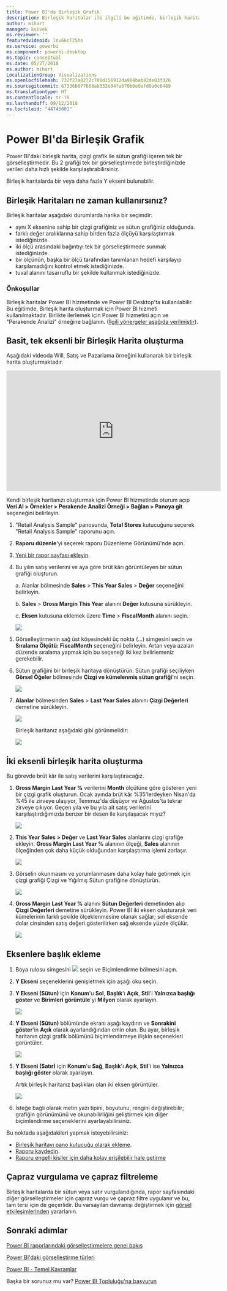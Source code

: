 ```yaml
---
title: Power BI'da Birleşik Grafik
description: Birleşik haritalar ile ilgili bu eğitimde, birleşik haritaları ne zaman kullanacağınızın yanı sıra Power BI hizmetinde ve Power BI Desktop'ta nasıl oluşturacağınız açıklanmaktadır.
author: mihart
manager: kvivek
ms.reviewer: ''
featuredvideoid: lnv66cTZ5ho
ms.service: powerbi
ms.component: powerbi-desktop
ms.topic: conceptual
ms.date: 05/27/2018
ms.author: mihart
LocalizationGroup: Visualizations
ms.openlocfilehash: 732f27a8272c780d156912da904bab82de03f326
ms.sourcegitcommit: 67336b077668ab332e04fa670b0e9afd0a0c6489
ms.translationtype: HT
ms.contentlocale: tr-TR
ms.lasthandoff: 09/12/2018
ms.locfileid: "44745001"
---
```

# <a name="combo-chart-in-power-bi"></a>Power BI'da Birleşik Grafik
Power BI'daki birleşik harita, çizgi grafik ile sütun grafiği içeren tek bir görselleştirmedir. Bu 2 grafiği tek bir görselleştirmede birleştirdiğinizde verileri daha hızlı şekilde karşılaştırabilirsiniz.

Birleşik haritalarda bir veya daha fazla Y ekseni bulunabilir.

## <a name="when-to-use-a-combo-chart"></a>Birleşik Haritaları ne zaman kullanırsınız?
Birleşik haritalar aşağıdaki durumlarda harika bir seçimdir:

* aynı X eksenine sahip bir çizgi grafiğiniz ve sütun grafiğiniz olduğunda.
* farklı değer aralıklarına sahip birden fazla ölçüyü karşılaştırmak istediğinizde.
* iki ölçü arasındaki bağıntıyı tek bir görselleştirmede sunmak istediğinizde.
* bir ölçünün, başka bir ölçü tarafından tanımlanan hedefi karşılayıp karşılamadığını kontrol etmek istediğinizde.
* tuval alanını tasarruflu bir şekilde kullanmak istediğinizde.

### <a name="prerequisites"></a>Önkoşullar
Birleşik haritalar Power BI hizmetinde ve Power BI Desktop'ta kullanılabilir. Bu eğitimde, Birleşik harita oluşturmak için Power BI hizmeti kullanılmaktadır. Birlikte ilerlemek için Power BI hizmetini açın ve "Perakende Analizi" örneğine bağlanın. ([İlgili yönergeler aşağıda verilmiştir](#create)).


## <a name="create-a-basic-single-axis-combo-chart"></a>Basit, tek eksenli bir Birleşik Harita oluşturma
Aşağıdaki videoda Will, Satış ve Pazarlama örneğini kullanarak bir birleşik harita oluşturmaktadır.

<iframe width="560" height="315" src="https://www.youtube.com/embed/lnv66cTZ5ho?list=PL1N57mwBHtN0JFoKSR0n-tBkUJHeMP2cP" frameborder="0" allowfullscreen></iframe>  

<a name="create"></a> Kendi birleşik haritanızı oluşturmak için Power BI hizmetinde oturum açıp **Veri Al \> Örnekler \> Perakende Analizi Örneği > Bağlan > Panoya git** seçeneğini belirleyin.

1. "Retail Analysis Sample" panosunda, **Total Stores** kutucuğunu seçerek "Retail Analysis Sample" raporunu açın.
2. **Raporu düzenle**'yi seçerek raporu Düzenleme Görünümü'nde açın.
3. [Yeni bir rapor sayfası ekleyin](../power-bi-report-add-page.md).
4. Bu yılın satış verilerini ve aya göre brüt kârı görüntüleyen bir sütun grafiği oluşturun.

    a.  Alanlar bölmesinde **Sales** \> **This Year Sales** > **Değer** seçeneğini belirleyin.

    b.  **Sales** \> **Gross Margin This Year** alanını **Değer** kutusuna sürükleyin.

    c.  **Eksen** kutusuna eklemek üzere **Time** \> **FiscalMonth** alanını seçin.

    ![](media/power-bi-visualization-combo-chart/combotutorial1new.png)
5. Görselleştirmenin sağ üst köşesindeki üç nokta (...) simgesini seçin ve **Sıralama Ölçütü: FiscalMonth** seçeneğini belirleyin. Artan veya azalan düzende sıralama yapmak için bu seçeneği iki kez belirlemeniz gerekebilir.

6. Sütun grafiğini bir birleşik haritaya dönüştürün. Sütun grafiği seçiliyken **Görsel Öğeler** bölmesinde **Çizgi ve kümelenmiş sütun grafiği**'ni seçin.

    ![](media/power-bi-visualization-combo-chart/converttocombo_new2.png)
7. **Alanlar** bölmesinden **Sales** \> **Last Year Sales** alanını **Çizgi Değerleri** demetine sürükleyin.

   ![](media/power-bi-visualization-combo-chart/linevaluebucket.png)

   Birleşik haritanız aşağıdaki gibi görünmelidir:

   ![](media/power-bi-visualization-combo-chart/combochartdone-new.png)

## <a name="create-a-combo-chart-with-two-axes"></a>İki eksenli birleşik harita oluşturma
Bu görevde brüt kâr ile satış verilerini karşılaştıracağız.

1. **Gross Margin Last Year %** verilerini **Month** ölçütüne göre gösteren yeni bir çizgi grafik oluşturun.  Ocak ayında brüt kâr %35'lerdeyken Nisan'da %45 ile zirveye ulaşıyor, Temmuz'da düşüyor ve Ağustos'ta tekrar zirveye çıkıyor. Geçen yıla ve bu yıla ait satış verilerini karşılaştırdığımızda benzer bir desen ile karşılaşacak mıyız?

   ![](media/power-bi-visualization-combo-chart/combo1_new.png)
2. **This Year Sales > Değer** ve **Last Year Sales** alanlarını çizgi grafiğe ekleyin. **Gross Margin Last Year %** alanının ölçeği, **Sales** alanının ölçeğinden çok daha küçük olduğundan karşılaştırma işlemi zorlaşır.      

   ![](media/power-bi-visualization-combo-chart/flatline_new.png)
3. Görselin okunmasını ve yorumlanmasını daha kolay hale getirmek için çizgi grafiği Çizgi ve Yığılmış Sütun grafiğine dönüştürün.

   ![](media/power-bi-visualization-combo-chart/converttocombo_new.png)
4. **Gross Margin Last Year %** alanını **Sütun Değerleri** demetinden alıp **Çizgi Değerleri** demetine sürükleyin. Power BI iki eksen oluşturarak veri kümelerinin farklı şekilde ölçeklenmesine olanak sağlar; sol eksende dolar cinsinden satış değeri gösterilirken sağ eksende yüzde ölçülür.

   ![](media/power-bi-visualization-combo-chart/power-bi-combochart.png)    

## <a name="add-titles-to-the-axes"></a>Eksenlere başlık ekleme
1. Boya rulosu simgesini ![](media/power-bi-visualization-combo-chart/power-bi-paintroller.png) seçin ve Biçimlendirme bölmesini açın.
2. **Y Ekseni** seçeneklerini genişletmek için aşağı oku seçin.
3. **Y Ekseni (Sütun)** için **Konum**'u **Sol**, **Başlık**'ı **Açık**, **Stil**'i **Yalnızca başlığı göster** ve **Birimleri görüntüle**'yi **Milyon** olarak ayarlayın.

   ![](media/power-bi-visualization-combo-chart/power-bi-y-axis-column.png)
4. **Y Ekseni (Sütun)** bölümünde ekranı aşağı kaydırın ve **Sonrakini göster**'in **Açık** olarak ayarlandığından emin olun. Bu ayar, birleşik haritanın çizgi grafik bölümünü biçimlendirmeye ilişkin seçenekleri görüntüler.

   ![](media/power-bi-visualization-combo-chart/power-bi-show-secondary.png)
5. **Y Ekseni (Satır)** için **Konum**'u **Sağ**, **Başlık**'ı **Açık**, **Stil**'i ise **Yalnızca başlığı göster** olarak ayarlayın.

   Artık birleşik haritanız başlıkları olan iki eksen görüntüler.

   ![](media/power-bi-visualization-combo-chart/power-bi-titles-on.png)

6. İsteğe bağlı olarak metin yazı tipini, boyutunu, rengini değiştirebilir; grafiğin görünümünü ve okunabilirliğini geliştirmek için diğer biçimlendirme seçeneklerini ayarlayabilirsiniz.

Bu noktada aşağıdakileri yapmak isteyebilirsiniz:

* [Birleşik haritayı pano kutucuğu olarak ekleme](../service-dashboard-tiles.md).
* [Raporu kaydedin](../service-report-save.md).
* [Raporu engelli kişiler için daha kolay erişilebilir hale getirme](../desktop-accessibility.md)

## <a name="cross-highlighting-and-cross-filtering"></a>Çapraz vurgulama ve çapraz filtreleme

Birleşik haritalarda bir sütun veya satır vurgulandığında, rapor sayfasındaki diğer görselleştirmeler için çapraz vurgu ve çapraz filtre uygulanır ve bu, tam tersi için de geçerlidir. Bu varsayılan davranışı değiştirmek için [görsel etkileşimlerinden](../service-reports-visual-interactions.md) yararlanın.

## <a name="next-steps"></a>Sonraki adımlar

[Power BI raporlarındaki görselleştirmelere genel bakış](power-bi-report-visualizations.md)

[Power BI'daki görselleştirme türleri](power-bi-visualization-types-for-reports-and-q-and-a.md)

[Power BI - Temel Kavramlar](../service-basic-concepts.md)

Başka bir sorunuz mu var? [Power BI Topluluğu'na başvurun](http://community.powerbi.com/)
